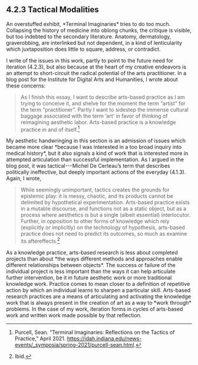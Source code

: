 ## 4.2.3 Tactical Modalities ##

An overstuffed exhibit, \*Terminal Imaginaries\* tries to do too much. Collapsing the history of medicine into oblong chunks, the critique is visible, but too indebted to the secondary literature. Anatomy, dermatology, graverobbing, are interlinked but not dependent, in a kind of lenticularity which juxtaposition does little to square, address, or contradict.

I write of the issues in this work, partly to point to the future need for iteration (4.2.3), but also because at the heart of my creative endeavors is an attempt to short-circuit the radical potential of the arts practitioner. In a blog post for the Institute for Digital Arts and Humanities, I wrote about these concerns: 

>As I finish this essay, I want to describe arts-based practice as I am trying to conceive it, and shelve for the moment the term “artist” for the term “practitioner”. Partly I want to sidestep the immense cultural baggage associated with the term ‘art’ in favor of thinking of reimagining aesthetic labor. Arts-based practice is a knowledge practice in and of itself.[^fn1]

My aesthetic handwringing in this section is an admission of issues which became more clear \*because I was interested in a too broad inquiry into medical history\*, but it also signals a kind of work that is interested more in attempted articulation than successful implementation. As I argued in the blog post, it was tactical---Michel De Certeau’s term that describes politically ineffective, but deeply important actions of the everyday (4.1.3). Again, I wrote, 

>While seemingly unimportant, tactics creates the grounds for epistemic play: it is messy, chaotic, and its products cannot be delimited by hypothetical experimentation. Arts-based practice exists in a mutable discourse, and functions not as a static object, but as a process where aesthetics is but a single (albeit essential) interlocutor. Further, in opposition to other forms of knowledge which rely (explicitly or implicitly) on the technology of hypothesis, arts-based practice does not need to predict its outcomes, so much as examine its aftereffects.[^fn2]

As a knowledge practice, arts-based research is less about completed projects than about \*the ways different methods and approaches enable different relationships between objects\*. The success or failure of the individual project is less important than the ways it can help articulate further intervention, be it in future aesthetic work or more traditional knowledge work. Practice comes to mean closer to a definition of repetitive action by which an individual learns to sharpen a particular skill. Arts-based research practices are a means of articulating and activating the knowledge work that is always present in the creation of art as a way to \*work through\* problems. In the case of my work, iteration forms in cycles of arts-based work and written work made possible by that reflection.

[^fn1]: Purcell, Sean. “Terminal Imaginaries: Reflections on the Tactics of Practice,” April 2021. <https://idah.indiana.edu/news-events/_symposia/spring-2021/purcell-sean.html>.

[^fn2]: Ibid.